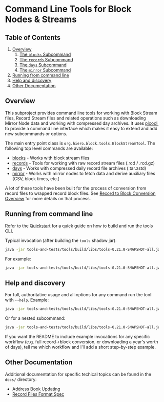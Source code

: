 # Command Line Tools for Block Nodes & Streams

## Table of Contents

1. [Overview](#overview)
    1. [The `blocks` Subcommand](docs/blocks-commands.md)
    2. [The `records` Subcommand](docs/record-files-commands.md)
    3. [The `days` Subcommand](docs/days-commands.md)
    4. [The `mirror` Subcommand](docs/mirror-node-commands.md)
2. [Running from command line](#running-from-command-line)
3. [Help and discovery](#help-and-discovery)
4. [Other Documentation](#other-documentation)

## Overview

This subproject provides command line tools for working with Block Stream files, Record Stream files and related
operations such as downloading Mirror Node data and working with compressed day archives. It uses [picocli](https://picocli.info)
to provide a command line interface which makes it easy to extend and add new subcommands or options.

The main entry point class is `org.hiero.block.tools.BlockStreamTool`. The following top level commands are available:
- [blocks](docs/blocks-commands.md) - Works with block stream files
- [records](docs/record-files-commands.md) - Tools for working with raw record stream files (.rcd / .rcd.gz)
- [days](docs/days-commands.md) - Works with compressed daily record file archives (.tar.zstd)
- [mirror](docs/mirror-node-commands.md) - Works with mirror nodes to fetch data and derive auxiliary files (CSV, block times, etc.)

A lot of these tools have been built for the process of conversion from record files to wrapped record block files. See
[Record to Block Conversion Overview](docs/record-to-block-conversion.md) for more details on that process.

## Running from command line

Refer to the [Quickstart](../../docs/tools/quickstart.md) for a quick guide on how to build and run the tools CLI.

Typical invocation (after building the `tools` shadow jar):

```bash
java -jar tools-and-tests/tools/build/libs/tools-0.21.0-SNAPSHOT-all.jar <top-level-command> <subcommand> [options]
```

For example:

```bash
java -jar tools-and-tests/tools/build/libs/tools-0.21.0-SNAPSHOT-all.jar blocks json -t path/to/dir
```

## Help and discovery

For full, authoritative usage and all options for any command run the tool with `--help`. Example:

```bash
java -jar tools-and-tests/tools/build/libs/tools-0.21.0-SNAPSHOT-all.jar record2block --help
```

Or for a nested subcommand:

```bash
java -jar tools-and-tests/tools/build/libs/tools-0.21.0-SNAPSHOT-all.jar days download-days-v2 --help
```

If you want the README to include example invocations for any specific workflow (e.g. full record→block conversion, or downloading a year's worth of days), tell me which workflow and I'll add a short step-by-step example.


## Other Documentation
Additional documentation for specific techical topics can be found in the `docs/` directory:
- [Address Book Updating](docs/address-book-updating.md)
- [Record Files Format Spec](docs/record-file-format.md)

